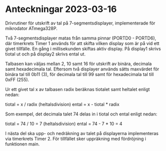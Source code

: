 # Anteckningar 2023-03-16
Drivrutiner för utskrift av tal på 7-segmentsdisplayer, implementerade för mikrodator ATmega328P. 

Två 7-segmentsdisplayer matas från samma pinnar (PORTD0 - PORTD6), där timerkrets Timer 1 används för att
skifta vilken display som är på vid ett givet tillfälle. En gång i millisekunden skiftas aktiv display.
På display1 skrivs tiotal ut och på display2 skrivs ental ut. 

Talbasen kan väljas mellan 2, 10 samt 16 för utskrift av binära, decimala samt hexadecimala tal.
Eftersom två displayer används sätts maxvärdet för binära tal till 0b11 (3), för decimala tal till 99
samt för hexadecimala tal till 0xFF (255).

Ur ett givet tal x av talbasen radix beräknas tiotalet samt heltalet enligt nedan:

tiotal = x / radix (heltalsdivision)
ental = x - tiotal * radix

Som exempel, det decimala talet 74 delas in i tiotal och ental enligt nedan:

tiotal = 74 / 10 = 7 (heltalsdivision)
ental = 74 - 7 * 10 = 4

I nästa del ska upp- och nedräkning av talet på displayerna implementeras via timerkrets Timer 2.
För tillfället sker uppräkning med fördröjning i funktionen main.